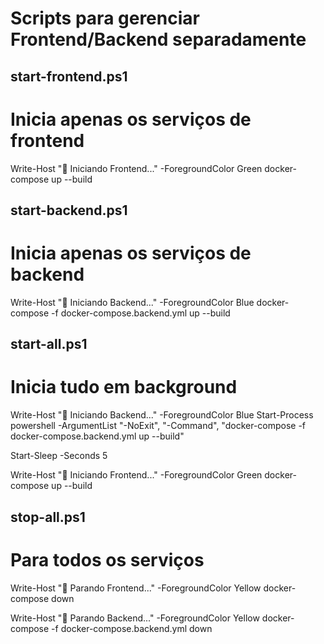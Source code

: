 # Scripts para gerenciar Frontend/Backend separadamente

## start-frontend.ps1
# Inicia apenas os serviços de frontend
Write-Host "🚀 Iniciando Frontend..." -ForegroundColor Green
docker-compose up --build

## start-backend.ps1  
# Inicia apenas os serviços de backend
Write-Host "🔧 Iniciando Backend..." -ForegroundColor Blue
docker-compose -f docker-compose.backend.yml up --build

## start-all.ps1
# Inicia tudo em background
Write-Host "🚀 Iniciando Backend..." -ForegroundColor Blue
Start-Process powershell -ArgumentList "-NoExit", "-Command", "docker-compose -f docker-compose.backend.yml up --build"

Start-Sleep -Seconds 5

Write-Host "🚀 Iniciando Frontend..." -ForegroundColor Green
docker-compose up --build

## stop-all.ps1
# Para todos os serviços
Write-Host "🛑 Parando Frontend..." -ForegroundColor Yellow
docker-compose down

Write-Host "🛑 Parando Backend..." -ForegroundColor Yellow
docker-compose -f docker-compose.backend.yml down
